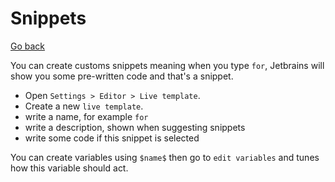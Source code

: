 # Snippets

[Go back](../menus.md)

You can create customs snippets meaning when you
type ``for``, Jetbrains will show you some pre-written
code and that's a snippet.

* Open ``Settings > Editor > Live template``.
* Create a new ``live template``.
* write a name, for example ``for``
* write a description, shown when suggesting snippets
* write some code if this snippet is selected

You can create variables using ``$name$``
then go to ``edit variables`` and tunes how 
this variable should act.
